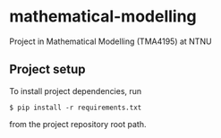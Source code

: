 # mathematical-modelling
Project in Mathematical Modelling (TMA4195) at NTNU


## Project setup

To install project dependencies, run

```
$ pip install -r requirements.txt
```

from the project repository root path.
